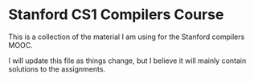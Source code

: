 # Stanford CS1 Compilers Course

This is a collection of the material I am using for the Stanford compilers MOOC.

I will update this file as things change, but I believe it will mainly contain solutions to the assignments.

